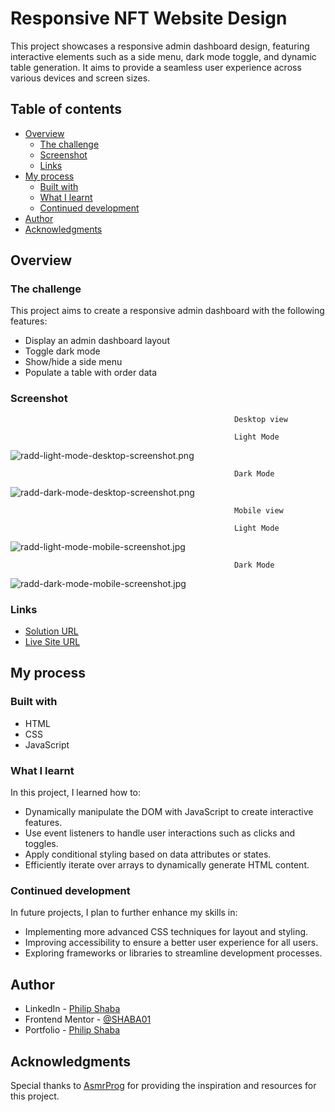 # Responsive NFT Website Design

This project showcases a responsive admin dashboard design, featuring interactive elements such as a side menu, dark mode toggle, and dynamic table generation. It aims to provide a seamless user experience across various devices and screen sizes.


## Table of contents

- [Overview](#overview)
  - [The challenge](#the-challenge)
  - [Screenshot](#screenshot)
  - [Links](#links)
- [My process](#my-process)
  - [Built with](#built-with)
  - [What I learnt](#what-i-learnt)
  - [Continued development](#continued-development)
- [Author](#author)
- [Acknowledgments](#acknowledgments)

## Overview

### The challenge

This project aims to create a responsive admin dashboard with the following features:

- Display an admin dashboard layout
- Toggle dark mode
- Show/hide a side menu
- Populate a table with order data

### Screenshot

                                                      Desktop view

                                                      Light Mode
![radd-light-mode-desktop-screenshot.png](images/radd-light-mode-desktop-screenshot.png)

                                                      Dark Mode
![radd-dark-mode-desktop-screenshot.png](images/radd-dark-mode-desktop-screenshot.png)


                                                      Mobile view

                                                      Light Mode
![radd-light-mode-mobile-screenshot.jpg](images/radd-light-mode-mobile-screenshot.jpg)

                                                      Dark Mode
![radd-dark-mode-mobile-screenshot.jpg](images/radd-dark-mode-mobile-screenshot.jpg)



### Links

- [Solution URL](https://github.com/SHABA01/Responsive-Admin-Dashboard-Design-1)
- [Live Site URL](https://shaba01.github.io/Responsive-Admin-Dashboard-Design-1)

## My process

### Built with

- HTML
- CSS
- JavaScript

### What I learnt

In this project, I learned how to:

- Dynamically manipulate the DOM with JavaScript to create interactive features.
- Use event listeners to handle user interactions such as clicks and toggles.
- Apply conditional styling based on data attributes or states.
- Efficiently iterate over arrays to dynamically generate HTML content.

### Continued development

In future projects, I plan to further enhance my skills in:

- Implementing more advanced CSS techniques for layout and styling.
- Improving accessibility to ensure a better user experience for all users.
- Exploring frameworks or libraries to streamline development processes.

## Author

- LinkedIn - [Philip Shaba](https://www.linkedin.com/in/philip-shaba-0879a5150)
- Frontend Mentor - [@SHABA01](https://www.frontendmentor.io/profile/SHABA01)
- Portfolio - [Philip Shaba](https://shaba01.github.io/philshaba.com)

## Acknowledgments

Special thanks to [AsmrProg](https://www.youtube.com/@AsmrProg) for providing the inspiration and resources for this project.
